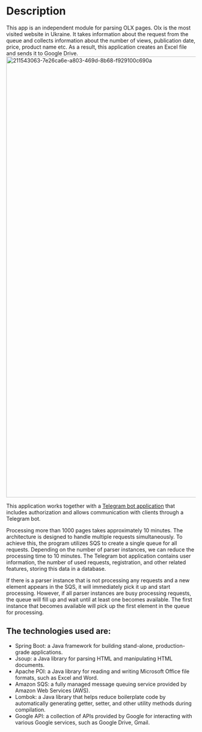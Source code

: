 <h1>Description</h1>
This app is an independent module for parsing OLX pages. Olx is the most visited website in Ukraine. It takes information about the request from the queue and collects information about the number of views, publication date, price, product name etc. As a result, this application creates an Excel file and sends it to Google Drive.
<img width="1173" alt="211543063-7e26ca6e-a803-469d-8b68-f929100c690a" src="https://github.com/sich-mykhailo/parser/assets/11314278/33670c42-6d2d-45e8-918d-45803643b546">

This application works together with a [Telegram bot application](https://github.com/sich-mykhailo/superTelegrambot) that includes authorization and allows communication with clients through a Telegram bot.

Processing more than 1000 pages takes approximately 10 minutes. The architecture is designed to handle multiple requests simultaneously. To achieve this, the program utilizes SQS to create a single queue for all requests.
Depending on the number of parser instances, we can reduce the processing time to 10 minutes.
The Telegram bot application contains user information, the number of used requests, registration, and other related features, storing this data in a database.


If there is a parser instance that is not processing any requests and a new element appears in the SQS, it will immediately pick it up and start processing. However, if all parser instances are busy processing requests, the queue will fill up and wait until at least one becomes available. The first instance that becomes available will pick up the first element in the queue for processing.

<h2>The technologies used are:</h2>

* Spring Boot: a Java framework for building stand-alone, production-grade applications.
* Jsoup: a Java library for parsing HTML and manipulating HTML documents.
* Apache POI: a Java library for reading and writing Microsoft Office file formats, such as Excel and Word.
* Amazon SQS: a fully managed message queuing service provided by Amazon Web Services (AWS).
* Lombok: a Java library that helps reduce boilerplate code by automatically generating getter, setter, and other utility   methods during compilation.
* Google API: a collection of APIs provided by Google for interacting with various Google services, such as Google Drive, Gmail.
